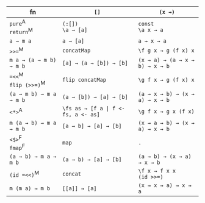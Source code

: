 |fn|`[]`|`(x →)`|
|-|-|-|
| `pure`<sup>A</sup> <br> `return`<sup>M</sup> | `(:[])` <br> `\a → [a]` | `const` <br> `\a x → a` |
| `a → m a` | `a → [a]` | `a → x → a` |
| `>>=`<sup>M</sup> | `concatMap` | `\f g x → g (f x) x` |
| `m a → (a → m b) → m b` | `[a] → (a → [b]) → [b]` | `(x → a) → (a → x → b) → x → b` |
| `=<<`<sup>M</sup> <br> `flip (>>=)`<sup>M</sup> | `flip concatMap` | `\g f x → g (f x) x` |
| `(a → m b) → m a → m b` | `(a → [b]) → [a] → [b]` | `(a → x → b) → (x → a) → x → b`
| `<*>`<sup>A</sup> | `\fs as → [f a \| f <- fs, a <- as]` | `\g f x → g x (f x)` |
| `m (a → b) → m a → m b` | `[a → b] → [a] → [b]` | `(x → a → b) → (x → a) → x → b` |
| `<$>`<sup>F</sup> <br> `fmap`<sup>F</sup> | `map` | `.` |
| `(a → b) → m a → m b` | `(a → b) → [a] → [b]` | `(a → b) → (x → a) → x → b` |
| `(id =<<)`<sup>M</sup> | `concat` | `\f x → f x x` <br> `(id >>=)` |
| `m (m a) → m b` | `[[a]] → [a]` | `(x → x → a) → x → a`
